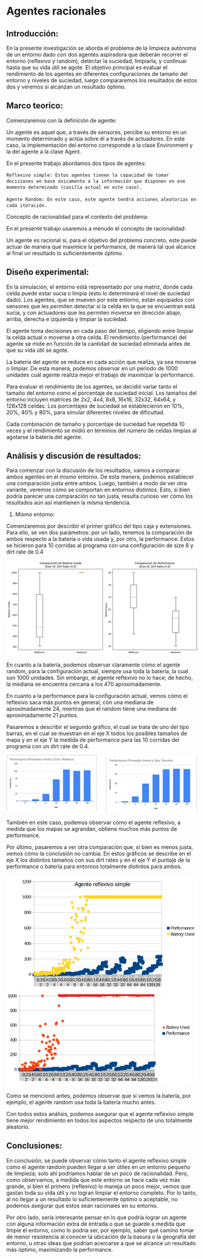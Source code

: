 
# Agentes racionales    

## Introducción:    

En la presente investigación se aborda el problema de la limpieza autónoma de un entorno dado con dos agentes aspiradora que deberán recorrer el entorno (reflexivo y random), detectar la suciedad, limpiarla, y continuar hasta que su vida útil se agote. El objetivo principal es evaluar el rendimiento de los agentes en diferentes configuraciones de tamaño del entorno y niveles de suciedad, luego compararemos los resultados de estos dos y veremos si alcanzan un resultado óptimo.   

## Marco teorico:

Comenzaremos con la definición de agente:

Un agente es aquel que, a través de sensores, percibe su entorno en un momento determinado y actúa sobre él a través de actuadores. En este caso, la implementación del entorno corresponde a la clase Environment y la del agente a la clase Agent.

En el presente trabajo abordamos dos tipos de agentes:

    Reflexivo simple: Estos agentes tienen la capacidad de tomar decisiones en base únicamente a la información que disponen en ese momento determinado (casilla actual en este caso).

    Agente Random: En este caso, este agente tendrá acciones aleatorias en cada iteración.

Concepto de racionalidad para el contexto del problema:

En el presente trabajo usaremos a menudo el concepto de racionalidad:

Un agente es racional si, para el objetivo del problema concreto, este puede actuar de manera que maximice la performance, de manera tal que alcance al final un resultado lo suficientemente óptimo.

## Diseño experimental:

En la simulación, el entorno está representado por una matriz, donde cada celda puede estar sucia o limpia (esto lo determinará el nivel de suciedad dado). Los agentes, que se mueven por este entorno, están equipados con sensores que les permiten detectar si la celda en la que se encuentran está sucia, y con actuadores que les permiten moverse en dirección abajo, arriba, derecha e izquierda y limpiar la suciedad.

El agente toma decisiones en cada paso del tiempo, eligiendo entre limpiar la celda actual o moverse a otra celda. El rendimiento (performance) del agente se mide en función de la cantidad de suciedad eliminada antes de que su vida útil se agote.

La batería del agente se reduce en cada acción que realiza, ya sea moverse o limpiar. De esta manera, podemos observar en un periodo de 1000 unidades cuál agente realiza mejor el trabajo de maximizar la performance.

Para evaluar el rendimiento de los agentes, se decidió variar tanto el tamaño del entorno como el porcentaje de suciedad inicial. Los tamaños del entorno incluyen matrices de 2x2, 4x4, 8x8, 16x16, 32x32, 64x64, y 128x128 celdas. Los porcentajes de suciedad se establecieron en 10%, 20%, 40% y 80%, para simular diferentes niveles de dificultad.

Cada combinación de tamaño y porcentaje de suciedad fue repetida 10 veces y el rendimiento se midió en términos del número de celdas limpias al agotarse la batería del agente.

## Análisis y discusión de resultados:

Para comenzar con la discusión de los resultados, vamos a comparar ambos agentes en el mismo entorno. De esta manera, podemos establecer una comparación justa entre ambos. Luego, también a modo de ver otra variante, veremos cómo se comportan en entornos distintos. Esto, si bien podría parecer una comparación no tan justa, resulta curioso ver cómo los resultados aún así mantienen la misma tendencia.

1) Mismo entorno:

Comenzaremos por describir el primer gráfico del tipo caja y extensiones. Para ello, se ven dos parámetros: por un lado, tenemos la comparación de ambos respecto a la batería o vida usada y, por otro, la performance. Estos se hicieron para 10 corridas al programa con una configuración de size 8 y dirt rate de 0.4

![Gráfico 1](images/Box_same_env.png)

En cuanto a la batería, podemos observar claramente cómo el agente random, para la configuración actual, siempre usa toda la batería, la cual son 1000 unidades. Sin embargo, el agente reflexivo no lo hace; de hecho, la mediana se encuentra cercana a los 470 aproximadamente.

En cuanto a la performance para la configuración actual, vemos cómo el reflexivo saca más puntos en general, con una mediana de aproximadamente 24, mientras que el random tiene una mediana de aproximadamente 21 puntos.

Pasaremos a describir el segundo gráfico, el cual se trata de uno del tipo barras, en el cual se muestran en el eje X todos los posibles tamaños de mapa y en el eje Y la medida de performance para las 10 corridas del programa con un dirt rate de 0.4.

![Gráfico 2](images/Barras_Same_env.png)

También en este caso, podemos observar cómo el agente reflexivo, a medida que los mapas se agrandan, obtiene muchos más puntos de performance.

Por último, pasaremos a ver otra comparación que, si bien es menos justa, vemos cómo la conclusión no cambia. En estos gráficos se describe en el eje X los distintos tamaños con sus dirt rates y en el eje Y el puntaje de la performance o batería para entornos totalmente distintos para ambos.

![Gráfico 3](images/Reflex_diff.env.png)
![Gráfico 4](images/Random_diff_env.png)

Como se mencionó antes, podemos observar que si vemos la batería, por ejemplo, el agente random usa toda la batería mucho antes.

Con todos estos análisis, podemos asegurar que el agente reflexivo simple tiene mejor rendimiento en todos los aspectos respecto de uno totalmente aleatorio.

## Conclusiones:

En conclusión, se puede observar cómo tanto el agente reflexivo simple como el agente random pueden llegar a ser útiles en un entorno pequeño de limpieza; solo ahí podríamos hablar de un poco de racionalidad. Pero, como observamos, a medida que este entorno se hace cada vez más grande, si bien el primero (reflexivo) lo maneja un poco mejor, vemos que gastan toda su vida útil y no logran limpiar el entorno completo. Por lo tanto, al no llegar a un resultado lo suficientemente óptimo o aceptable, no podemos asegurar que estos sean racionales en su entorno.

Por otro lado, sería interesante pensar en lo que podría lograr un agente con alguna información extra de entrada o que se guarde a medida que limpie el entorno, como lo podría ser, por ejemplo, saber qué camino tomar de menor resistencia al conocer la ubicación de la basura o la geografía del entorno, u otras ideas que podrían acercarse a que se alcance un resultado más óptimo, maximizando la performance.

